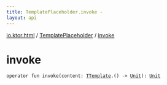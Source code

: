```yaml
---
title: TemplatePlaceholder.invoke - 
layout: api
---
```


<div class='api-docs-breadcrumbs'><a href="../index.html">io.ktor.html</a> / <a href="index.html">TemplatePlaceholder</a> / <a href="./invoke.html">invoke</a></div>

# invoke

<div class="signature"><code><span class="keyword">operator</span> <span class="keyword">fun </span><span class="identifier">invoke</span><span class="symbol">(</span><span class="parameterName" id="io.ktor.html.TemplatePlaceholder$invoke(kotlin.Function1((io.ktor.html.TemplatePlaceholder.TTemplate, kotlin.Unit)))/content">content</span><span class="symbol">:</span>&nbsp;<a href="index.html#TTemplate"><span class="identifier">TTemplate</span></a><span class="symbol">.</span><span class="symbol">(</span><span class="symbol">)</span>&nbsp;<span class="symbol">-&gt;</span>&nbsp;<a href="https://kotlinlang.org/api/latest/jvm/stdlib/kotlin/-unit/index.html"><span class="identifier">Unit</span></a><span class="symbol">)</span><span class="symbol">: </span><a href="https://kotlinlang.org/api/latest/jvm/stdlib/kotlin/-unit/index.html"><span class="identifier">Unit</span></a></code></div>

